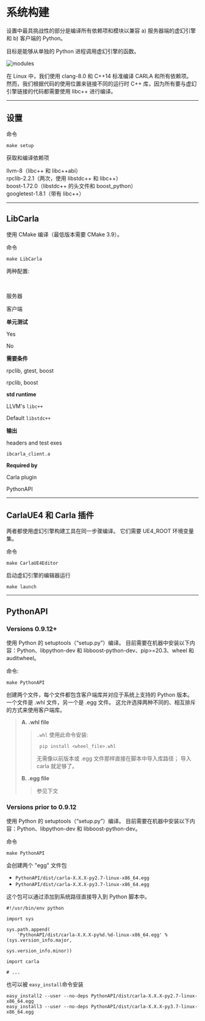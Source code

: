 

系统构建
====

设置中最具挑战性的部分是编译所有依赖项和模块以兼容 a) 服务器端的虚幻引擎和 b) 客户端的 Python。

目标是能够从单独的 Python 进程调用虚幻引擎的函数。

![modules](https://carla.readthedocs.io/en/latest/img/build_modules.jpg)

在 Linux 中，我们使用 clang-8.0 和 C++14 标准编译 CARLA 和所有依赖项。 然而，我们根据代码的使用位置来链接不同的运行时 C++ 库，因为所有要与虚幻引擎链接的代码都需要使用 libc++ 进行编译。

* * *

设置
--

命令

    make setup
    

获取和编译依赖项

llvm-8（libc++ 和 libc++abi）  
rpclib-2.2.1（两次，使用 libstdc++ 和 libc++）  
boost-1.72.0（libstdc++ 的头文件和 boost\_python）  
googletest-1.8.1（带有 libc++）

* * *

LibCarla
--------

使用 CMake 编译（最低版本需要 CMake 3.9）。

命令

    make LibCarla
    

两种配置:

 

服务器

客户端

**单元测试**

Yes

No

**需要条件**

rpclib, gtest, boost

rpclib, boost

**std runtime**

LLVM's `libc++`

Default `libstdc++`

**输出**

headers and test exes

`ibcarla_client.a`

**Required by**

Carla plugin

PythonAPI

* * *

CarlaUE4 和 Carla 插件
-------------------

两者都使用虚幻引擎构建工具在同一步骤编译。 它们需要 UE4\_ROOT 环境变量集。

命令

    make CarlaUE4Editor
    

启动虚幻引擎的编辑器运行

    make launch
    

* * *

PythonAPI
---------

### Versions 0.9.12+

使用 Python 的 setuptools（“setup.py”）编译。 目前需要在机器中安装以下内容：Python、libpython-dev 和 libboost-python-dev、pip>=20.3、wheel 和 auditwheel。

命令:

    make PythonAPI
    

创建两个文件，每个文件都包含客户端库并对应于系统上支持的 Python 版本。 一个文件是 .whl 文件，另一个是 .egg 文件。 这允许选择两种不同的、相互排斥的方式来使用客户端库。

> **A. .whl file**
> 
> > `.whl` 使用此命令安装:
> > 
> >      pip install <wheel_file>.whl
> >     
> > 
> > 无需像以前版本或 .egg 文件那样直接在脚本中导入库路径； 导入 carla 就足够了。
> 
> **B. .egg file**
> 
> > 参见下文

### Versions prior to 0.9.12

使用 Python 的 setuptools（“setup.py”）编译。 目前需要在机器中安装以下内容：Python、libpython-dev 和 libboost-python-dev。

命令

    make PythonAPI
    

会创建两个 "egg" 文件包

*   `PythonAPI/dist/carla-X.X.X-py2.7-linux-x86_64.egg`
*   `PythonAPI/dist/carla-X.X.X-py3.7-linux-x86_64.egg`

这个包可以通过添加到系统路径直接导入到 Python 脚本中。

    #!/usr/bin/env python
    
    import sys
    
    sys.path.append(
        'PythonAPI/dist/carla-X.X.X-py%d.%d-linux-x86_64.egg' % (sys.version_info.major,
                                                                 sys.version_info.minor))
    
    import carla
    
    # ...
    

也可以被 `easy_install`命令安装

    easy_install2 --user --no-deps PythonAPI/dist/carla-X.X.X-py2.7-linux-x86_64.egg
    easy_install3 --user --no-deps PythonAPI/dist/carla-X.X.X-py3.7-linux-x86_64.egg


